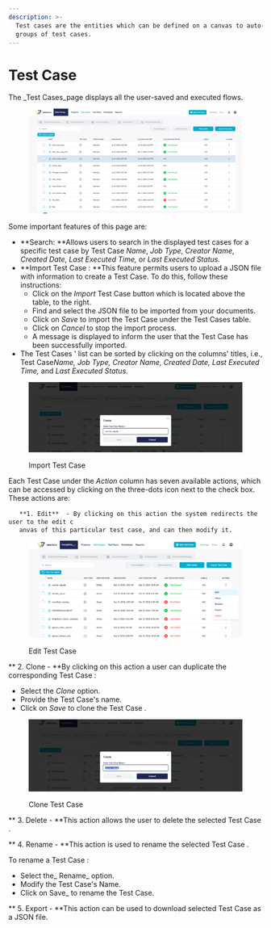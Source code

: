 ```yaml
---
description: >-
  Test cases are the entities which can be defined on a canvas to auto-generate
  groups of test cases.
---
```


# Test Case

The \_Test Cases\_page displays all the user-saved and executed flows.

<figure><img src="../../.gitbook/assets/image (8).png" alt=""><figcaption></figcaption></figure>

Some important features of this page are:

* \*\*Search: \*\*Allows users to search in the displayed test cases for a specific test case by Test Case _Name_, _Job Type_, _Creator Name_, _Created Date_, _Last Executed Time,_ or _Last Executed Status._
* \*\*Import Test Case : \*\*This feature permits users to upload a JSON file with information to create a Test Case. To do this, follow these instructions:
  * Click on the _Import_ Test Case button which is located above the table, to the right.
  * Find and select the JSON file to be imported from your documents.
  * Click on _Save_ to import the Test Case under the Test Cases table.
  * Click on _Cancel_ to stop the import process.
  * A message is displayed to inform the user that the Test Case has been successfully imported.
* The Test Cases ' list can be sorted by clicking on the columns' titles, i.e., Test Cas&#x65;_&#x4E;ame,     Job Type, Creator Name, Created Date, Last Executed Time,_ and _Last Executed Status._

<figure><img src="../../.gitbook/assets/Screenshot 2024-12-16 135759.png" alt=""><figcaption><p>Import Test Case</p></figcaption></figure>

Each Test Case under the _Action_ column has seven available actions, which can be accessed by clicking on the three-dots icon next to the check box. These actions are:

```
   **1. Edit**  - By clicking on this action the system redirects the user to the edit c
   anvas of this particular test case, and can then modify it. 
```

<figure><img src="../../.gitbook/assets/Screenshot 2024-12-16 135859.png" alt=""><figcaption><p>Edit Test Case</p></figcaption></figure>

\*\* 2. Clone - \*\*By clicking on this action a user can duplicate the corresponding Test Case :

* Select the _Clone_ option.
* Provide the Test Case's name.
* Click on _Save_ to clone the Test Case .

<figure><img src="../../.gitbook/assets/Screenshot 2024-12-16 140013.png" alt=""><figcaption><p>Clone Test Case</p></figcaption></figure>

\*\* 3. Delete - \*\*This action allows the user to delete the selected Test Case .

\*\* 4. Rename - \*\*This action is used to rename the selected Test Case .&#x20;

&#x20;       To rename a Test Case :

* Select the\_ Rename\_ option.
* Modify the Test Case's Name.
* Click on Save\_ to rename the Test Case.

\*\* 5. Export - \*\*This action can be used to download selected Test Case as a JSON file.
